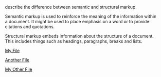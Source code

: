 describe the difference between semantic and structural markup.

Semantic markup is used to reinforce the meaning of the information within a document. It might be used to place emphasis on a word or to provide citations and quotations.

Structural markup embeds information about the structure of a document. This includes things such as headings, paragraphs, breaks and lists. 

[My File](./images/index.png)

[Another File](./images/index2.png)

[My Other File](./images/about.png)